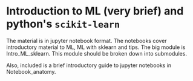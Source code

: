 # Introduction to ML (very brief) and python's `scikit-learn`

The material is in jupyter notebook format.  The notebooks cover introductory material to ML, ML with sklearn and tips.  The big module is Intro_ML_sklearn.  This module should be broken down into submodules.

Also, included is a brief introductory guide to jupyter notebooks in Notebook_anatomy.
